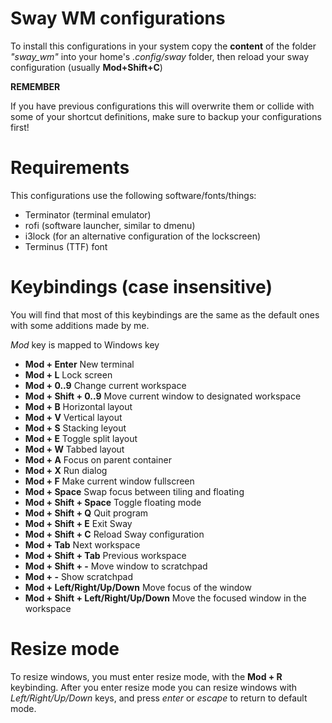 # Sway WM configurations

To install this configurations in your system copy the **content** of the folder
*"sway_wm"* into your home's *.config/sway* folder, then reload your sway
configuration (usually **Mod+Shift+C**)

**REMEMBER**

If you have previous configurations this will overwrite them or collide with
some of your shortcut definitions, make sure to backup your configurations first!

# Requirements

This configurations use the following software/fonts/things:

* Terminator (terminal emulator)
* rofi (software launcher, similar to dmenu)
* i3lock (for an alternative configuration of the lockscreen)
* Terminus (TTF) font

# Keybindings (case insensitive)

You will find that most of this keybindings are the same as the default ones
with some additions made by me.

*Mod* key is mapped to Windows key

* **Mod + Enter** New terminal
* **Mod + L** Lock screen
* **Mod + 0..9** Change current workspace
* **Mod + Shift + 0..9** Move current window to designated workspace
* **Mod + B** Horizontal layout
* **Mod + V** Vertical layout
* **Mod + S** Stacking leyout
* **Mod + E** Toggle split layout
* **Mod + W** Tabbed layout
* **Mod + A** Focus on parent container
* **Mod + X** Run dialog
* **Mod + F** Make current window fullscreen
* **Mod + Space** Swap focus between tiling and floating
* **Mod + Shift + Space** Toggle floating mode
* **Mod + Shift + Q** Quit program
* **Mod + Shift + E** Exit Sway
* **Mod + Shift + C** Reload Sway configuration
* **Mod + Tab** Next workspace
* **Mod + Shift + Tab** Previous workspace
* **Mod + Shift + -** Move window to scratchpad
* **Mod + -** Show scratchpad
* **Mod + Left/Right/Up/Down** Move focus of the window
* **Mod + Shift + Left/Right/Up/Down** Move the focused window in the workspace

# Resize mode

To resize windows, you must enter resize mode, with the **Mod + R** keybinding. After
you enter resize mode you can resize windows with *Left/Right/Up/Down* keys, and
press *enter* or *escape* to return to default mode.
